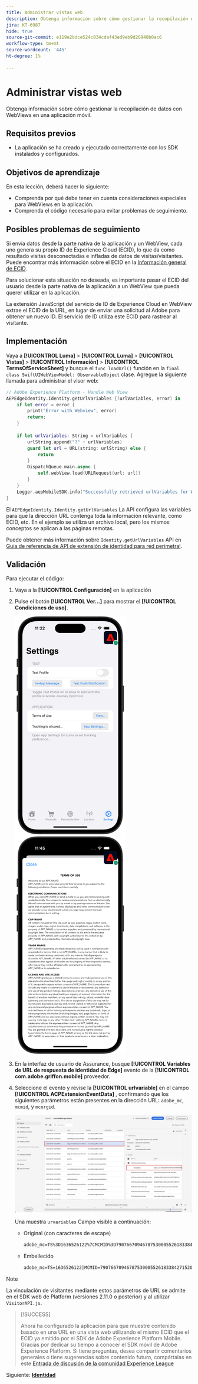 ```yaml
---
title: Administrar vistas web
description: Obtenga información sobre cómo gestionar la recopilación de datos con WebViews en una aplicación móvil.
jira: KT-6987
hide: true
source-git-commit: e119e2bdce524c834cdaf43ed9eb9d26948b0ac6
workflow-type: tm+mt
source-wordcount: '445'
ht-degree: 1%

---
```



# Administrar vistas web

Obtenga información sobre cómo gestionar la recopilación de datos con WebViews en una aplicación móvil.

## Requisitos previos

* La aplicación se ha creado y ejecutado correctamente con los SDK instalados y configurados.

## Objetivos de aprendizaje

En esta lección, deberá hacer lo siguiente:

* Comprenda por qué debe tener en cuenta consideraciones especiales para WebViews en la aplicación.
* Comprenda el código necesario para evitar problemas de seguimiento.

## Posibles problemas de seguimiento

Si envía datos desde la parte nativa de la aplicación y un WebView, cada uno genera su propio ID de Experience Cloud (ECID), lo que da como resultado visitas desconectadas e infladas de datos de visitas/visitantes. Puede encontrar más información sobre el ECID en la [Información general de ECID](https://experienceleague.adobe.com/docs/experience-platform/identity/ecid.html?lang=en).

Para solucionar esta situación no deseada, es importante pasar el ECID del usuario desde la parte nativa de la aplicación a un WebView que pueda querer utilizar en la aplicación.

La extensión JavaScript del servicio de ID de Experience Cloud en WebView extrae el ECID de la URL, en lugar de enviar una solicitud al Adobe para obtener un nuevo ID. El servicio de ID utiliza este ECID para rastrear al visitante.

## Implementación

Vaya a **[!UICONTROL Luma]** > **[!UICONTROL Luma]** > **[!UICONTROL Vistas]** > **[!UICONTROL Información]** > **[!UICONTROL TermsOfServiceSheet]** y busque el `func loadUrl()` función en la `final class SwiftUIWebViewModel: ObservableObject` clase. Agregue la siguiente llamada para administrar el visor web:

```swift
// Adobe Experience Platform - Handle Web View
AEPEdgeIdentity.Identity.getUrlVariables {(urlVariables, error) in
    if let error = error {
        print("Error with Webview", error)
        return;
    }
    
    if let urlVariables: String = urlVariables {
        urlString.append("?" + urlVariables)
        guard let url = URL(string: urlString) else {
            return
        }
        DispatchQueue.main.async {
            self.webView.load(URLRequest(url: url))
        }
    }
    Logger.aepMobileSDK.info("Successfully retrieved urlVariables for WebView, final URL: \(urlString)")
}
```

El `AEPEdgeIdentity.Identity.getUrlVariables` La API configura las variables para que la dirección URL contenga toda la información relevante, como ECID, etc. En el ejemplo se utiliza un archivo local, pero los mismos conceptos se aplican a las páginas remotas.

Puede obtener más información sobre `Identity.getUrlVariables` API en [Guía de referencia de API de extensión de identidad para red perimetral](https://developer.adobe.com/client-sdks/documentation/identity-for-edge-network/api-reference/#geturlvariables).

## Validación

Para ejecutar el código:

1. Vaya a la **[!UICONTROL Configuración]** en la aplicación
1. Pulse el botón **[!UICONTROL Ver...]** para mostrar el **[!UICONTROL Condiciones de uso]**.

   <img src="./assets/tou1.png" width="300" /> <img src="./assets/tou2.png" width="300" />

1. En la interfaz de usuario de Assurance, busque **[!UICONTROL Variables de URL de respuesta de identidad de Edge]** evento de la **[!UICONTROL com.adobe.griffon.mobile]** proveedor.
1. Seleccione el evento y revise la **[!UICONTROL urlvariable]** en el campo **[!UICONTROL ACPExtensionEventData]** , confirmando que los siguientes parámetros están presentes en la dirección URL: `adobe_mc`, `mcmid`, y `mcorgid`.

   ![validación de webview](assets/webview-validation.png)

   Una muestra `urvariables` Campo visible a continuación:

   * Original (con caracteres de escape)

     ```html
     adobe_mc=TS%3D1636526122%7CMCMID%3D79076670946787530005526183384271520749%7CMCORGID%3D7ABB3E6A5A7491460A495D61%40AdobeOrg
     ```

   * Embellecido

     ```html
     adobe_mc=TS=1636526122|MCMID=79076670946787530005526183384271520749|MCORGID=7ABB3E6A5A7491460A495D61@AdobeOrg
     ```

>[!NOTE]
>
>La vinculación de visitantes mediante estos parámetros de URL se admite en el SDK web de Platform (versiones 2.11.0 o posterior) y al utilizar `VisitorAPI.js`.


>[!SUCCESS]
>
>Ahora ha configurado la aplicación para que muestre contenido basado en una URL en una vista web utilizando el mismo ECID que el ECID ya emitido por el SDK de Adobe Experience Platform Mobile.<br/>Gracias por dedicar su tiempo a conocer el SDK móvil de Adobe Experience Platform. Si tiene preguntas, desea compartir comentarios generales o tiene sugerencias sobre contenido futuro, compártalas en este [Entrada de discusión de la comunidad Experience League](https://experienceleaguecommunities.adobe.com/t5/adobe-experience-platform-launch/tutorial-discussion-implement-adobe-experience-cloud-in-mobile/td-p/443796)

Siguiente: **[Identidad](identity.md)**
